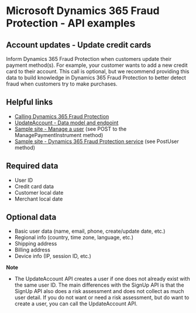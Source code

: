 # Microsoft Dynamics 365 Fraud Protection - API examples
## Account updates - Update credit cards

Inform Dynamics 365 Fraud Protection when customers update their payment method(s). For example, your customer wants to add a new credit card to their account. This call is optional, but we recommend providing this data to build knowledge in Dynamics 365 Fraud Protection to better detect fraud when customers try to make purchases.

## Helpful links
- [Calling Dynamics 365 Fraud Protection](./Authenticate&#32;and&#32;call&#32;Fraud&#32;Protection.md)
- [UpdateAccount - Data model and endpoint](https://apidocs.microsoft.com/services/dynamics365fraudprotection#/Events/V0.5MerchantservicesEventsUpdateAccountPost)
- [Sample site - Manage a user](../src/Web/Controllers/ManageController.cs) (see POST to the ManagePaymentInstrument method)
- [Sample site - Dynamics 365 Fraud Protection service](../src/Infrastructure/Services/FraudProtectionService.cs) (see PostUser method)

## Required data
- User ID
- Credit card data
- Customer local date
- Merchant local date

## Optional data
- Basic user data (name, email, phone, create/update date, etc.)
- Regional info (country, time zone, language, etc.)
- Shipping address
- Billing address
- Device info (IP, session ID, etc.)

**Note**
- The UpdateAccount API creates a user if one does not already exist with the same user ID. The main differences with the SignUp API is that the SignUp API also does a risk assessment and does not collect as much user detail. If you do not want or need a risk assessment, but do want to create a user, you can call the UpdateAccount API.
